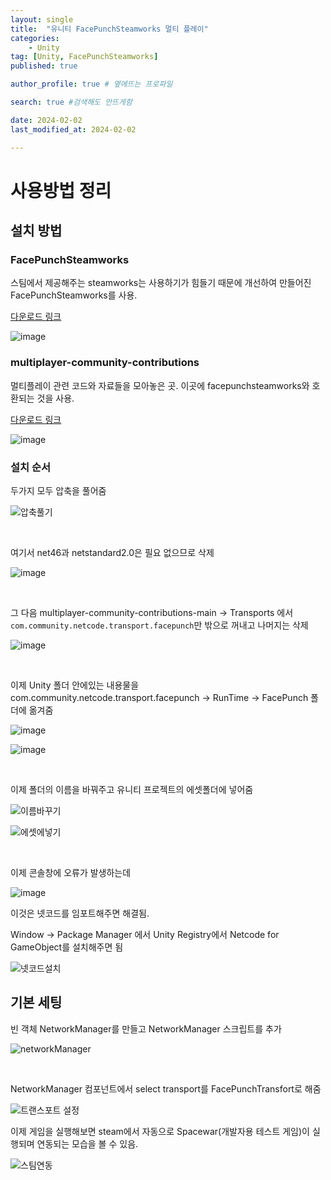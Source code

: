 ```yaml
---
layout: single
title:  "유니티 FacePunchSteamworks 멀티 플레이"
categories: 
    - Unity
tag: [Unity, FacePunchSteamworks]
published: true

author_profile: true # 옆에뜨는 프로파일

search: true #검색해도 안뜨게함

date: 2024-02-02
last_modified_at: 2024-02-02

---
```


# 사용방법 정리

## 설치 방법
### FacePunchSteamworks
스팀에서 제공해주는 steamworks는 사용하기가 힘들기 때문에 개선하여 만들어진 FacePunchSteamworks를 사용.

[다운로드 링크](https://github.com/Facepunch/Facepunch.Steamworks)

![image](https://github.com/novicehog/comments/assets/131991619/efe18374-93be-42fb-8fd1-425c1a9daadb)

### multiplayer-community-contributions
멀티플레이 관련 코드와 자료들을 모아놓은 곳.
이곳에 facepunchsteamworks와 호환되는 것을 사용.

[다운로드 링크](multiplayer-community-contributions)

![image](https://github.com/novicehog/comments/assets/131991619/1cbddb16-bc95-487d-86e4-72612a70492b)


### 설치 순서
두가지 모두 압축을 풀어줌

![압축풀기](https://github.com/novicehog/comments/assets/131991619/69d7ac4b-3784-48d9-977b-448e9538043e)

<br>

여기서 net46과 netstandard2.0은 필요 없으므로 삭제

![image](https://github.com/novicehog/comments/assets/131991619/b027014f-4580-4212-8691-8d97c77db7fd)

<br>

그 다음 multiplayer-community-contributions-main -> Transports 에서 `com.community.netcode.transport.facepunch`만 밖으로 꺼내고 나머지는 삭제

![image](https://github.com/novicehog/comments/assets/131991619/e5d392cf-4ca1-4b79-8c6d-6594e6673b32)

<br>


이제 Unity 폴더 안에있는 내용물을 com.community.netcode.transport.facepunch -> RunTime -> FacePunch 폴더에 옮겨줌

![image](https://github.com/novicehog/comments/assets/131991619/52384124-f239-436b-8e3f-c78176504918)


![image](https://github.com/novicehog/comments/assets/131991619/e181c213-36dc-4ab4-87f7-b65ddeac1f8e)

<br>

이제 폴더의 이름을 바꿔주고 유니티 프로젝트의 에셋폴더에 넣어줌

![이름바꾸기](https://github.com/novicehog/comments/assets/131991619/6591b087-f2ad-4dcd-ac41-b3f11f0f699a)

![에셋에넣기](https://github.com/novicehog/comments/assets/131991619/38f4cbf6-66f6-4805-8f93-844ed550b304)

<br>

이제 콘솔창에 오류가 발생하는데

![image](https://github.com/novicehog/comments/assets/131991619/cb408ef0-8a13-4c16-a9de-2ea7074168f5)

이것은 넷코드를 임포트해주면 해결됨.

Window -> Package Manager 에서 Unity Registry에서 Netcode for GameObject를 설치해주면 됨

![넷코드설치](https://github.com/novicehog/comments/assets/131991619/dac0137a-8e5e-401d-b1c5-aefdbf28dc9d)


## 기본 세팅
빈 객체 NetworkManager를 만들고 NetworkManager 스크립트를 추가

![networkManager](https://github.com/novicehog/comments/assets/131991619/2036d660-830c-4b4d-8240-4f277f5c929a)

<br>

NetworkManager 컴포넌트에서 select transport를 FacePunchTransfort로 해줌

![트랜스포트 설정](https://github.com/novicehog/comments/assets/131991619/3f82bb3d-d78d-4bd1-a25f-483ed1836368)

이제 게임을 실행해보면 steam에서 자동으로 Spacewar(개발자용 테스트 게임)이 실행되며 연동되는 모습을 볼 수 있음.

![스팀연동](https://github.com/novicehog/comments/assets/131991619/a8ba807a-f92b-4843-8ab6-79808c678fc8)
